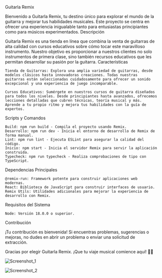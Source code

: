 Guitarla Remix

Bienvenido a Guitarla Remix, tu destino único para explorar el mundo de la guitarra y mejorar tus habilidades musicales. Este proyecto se centra en ofrecer una experiencia inigualable tanto para entusiastas principiantes como para músicos experimentados.
Descripción

Guitarla Remix es una tienda en línea que combina la venta de guitarras de alta calidad con cursos educativos sobre cómo tocar este maravilloso instrumento. Nuestro objetivo es proporcionar a nuestros clientes no solo instrumentos de primera clase, sino también recursos educativos que les permitan desarrollar su pasión por la guitarra.
Características

    Tienda de Guitarras: Explora una amplia variedad de guitarras, desde modelos clásicos hasta innovadoras creaciones. Todas nuestras guitarras están seleccionadas cuidadosamente para ofrecer un sonido excepcional y una experiencia de juego incomparable.

    Cursos Educativos: Sumérgete en nuestros cursos de guitarra diseñados para todos los niveles. Desde principiantes hasta avanzados, ofrecemos lecciones detalladas que cubren técnicas, teoría musical y más. Aprende a tu propio ritmo y mejora tus habilidades con la guía de expertos.

Scripts y Comandos

    Build: npm run build - Compila el proyecto usando Remix.
    Desarrollo: npm run dev - Inicia el entorno de desarrollo de Remix de forma manual.
    Lint: npm run lint - Ejecuta ESLint para asegurar la calidad del código.
    Inicio: npm start - Inicia el servidor Remix para servir la aplicación construida.
    Typecheck: npm run typecheck - Realiza comprobaciones de tipo con TypeScript.

Dependencias Principales

    @remix-run: Framework potente para construir aplicaciones web modernas.
    React: Biblioteca de JavaScript para construir interfaces de usuario.
    Remix Utils: Utilidades adicionales para mejorar la experiencia de desarrollo con Remix.

Requisitos del Sistema

    Node: Versión 18.0.0 o superior.

Contribución

¡Tu contribución es bienvenida! Si encuentras problemas, sugerencias o mejoras, no dudes en abrir un problema o enviar una solicitud de extracción.

Gracias por elegir Guitarla Remix. ¡Que tu viaje musical comience aquí! 🎸✨

![Screenshot_1](https://github.com/Alonedevil8/Tienda-de-Guitarras/assets/6482729/174ae17a-c393-4edd-ab48-b78cd09781e5)

![Screenshot_2](https://github.com/Alonedevil8/Tienda-de-Guitarras/assets/6482729/7a61d49a-2c5c-4150-aadd-6704a95e48be)
